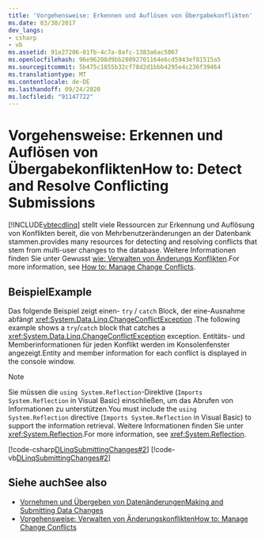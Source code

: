 ```yaml
---
title: 'Vorgehensweise: Erkennen und Auflösen von Übergabekonflikten'
ms.date: 03/30/2017
dev_langs:
- csharp
- vb
ms.assetid: 91e27206-01fb-4c7a-8afc-1383a6ac5067
ms.openlocfilehash: 96e96208d9bb28092701164e6cd5943ef81515a5
ms.sourcegitcommit: 5b475c1855b32cf78d2d1bbb4295e4c236f39464
ms.translationtype: MT
ms.contentlocale: de-DE
ms.lasthandoff: 09/24/2020
ms.locfileid: "91147722"
---
```

# <a name="how-to-detect-and-resolve-conflicting-submissions"></a><span data-ttu-id="4307b-102">Vorgehensweise: Erkennen und Auflösen von Übergabekonflikten</span><span class="sxs-lookup"><span data-stu-id="4307b-102">How to: Detect and Resolve Conflicting Submissions</span></span>

[!INCLUDE[vbtecdlinq](../../../../../../includes/vbtecdlinq-md.md)] <span data-ttu-id="4307b-103">stellt viele Ressourcen zur Erkennung und Auflösung von Konflikten bereit, die von Mehrbenutzeränderungen an der Datenbank stammen.</span><span class="sxs-lookup"><span data-stu-id="4307b-103">provides many resources for detecting and resolving conflicts that stem from multi-user changes to the database.</span></span> <span data-ttu-id="4307b-104">Weitere Informationen finden Sie unter Gewusst [wie: Verwalten von Änderungs Konflikten](how-to-manage-change-conflicts.md).</span><span class="sxs-lookup"><span data-stu-id="4307b-104">For more information, see [How to: Manage Change Conflicts](how-to-manage-change-conflicts.md).</span></span>  
  
## <a name="example"></a><span data-ttu-id="4307b-105">Beispiel</span><span class="sxs-lookup"><span data-stu-id="4307b-105">Example</span></span>  

 <span data-ttu-id="4307b-106">Das folgende Beispiel zeigt einen- `try` / `catch` Block, der eine-Ausnahme abfängt <xref:System.Data.Linq.ChangeConflictException> .</span><span class="sxs-lookup"><span data-stu-id="4307b-106">The following example shows a `try`/`catch` block that catches a <xref:System.Data.Linq.ChangeConflictException> exception.</span></span> <span data-ttu-id="4307b-107">Entitäts- und Memberinformationen für jeden Konflikt werden im Konsolenfenster angezeigt.</span><span class="sxs-lookup"><span data-stu-id="4307b-107">Entity and member information for each conflict is displayed in the console window.</span></span>  
  
> [!NOTE]
> <span data-ttu-id="4307b-108">Sie müssen die `using System.Reflection`-Direktive (`Imports System.Reflection` in Visual Basic) einschließen, um das Abrufen von Informationen zu unterstützen.</span><span class="sxs-lookup"><span data-stu-id="4307b-108">You must include the `using System.Reflection` directive (`Imports System.Reflection` in Visual Basic) to support the information retrieval.</span></span> <span data-ttu-id="4307b-109">Weitere Informationen finden Sie unter <xref:System.Reflection>.</span><span class="sxs-lookup"><span data-stu-id="4307b-109">For more information, see <xref:System.Reflection>.</span></span>  
  
 [!code-csharp[DLinqSubmittingChanges#2](../../../../../../samples/snippets/csharp/VS_Snippets_Data/DLinqSubmittingChanges/cs/Program.cs#2)]
 [!code-vb[DLinqSubmittingChanges#2](../../../../../../samples/snippets/visualbasic/VS_Snippets_Data/DLinqSubmittingChanges/vb/Module1.vb#2)]  
  
## <a name="see-also"></a><span data-ttu-id="4307b-110">Siehe auch</span><span class="sxs-lookup"><span data-stu-id="4307b-110">See also</span></span>

- [<span data-ttu-id="4307b-111">Vornehmen und Übergeben von Datenänderungen</span><span class="sxs-lookup"><span data-stu-id="4307b-111">Making and Submitting Data Changes</span></span>](making-and-submitting-data-changes.md)
- [<span data-ttu-id="4307b-112">Vorgehensweise: Verwalten von Änderungskonflikten</span><span class="sxs-lookup"><span data-stu-id="4307b-112">How to: Manage Change Conflicts</span></span>](how-to-manage-change-conflicts.md)
